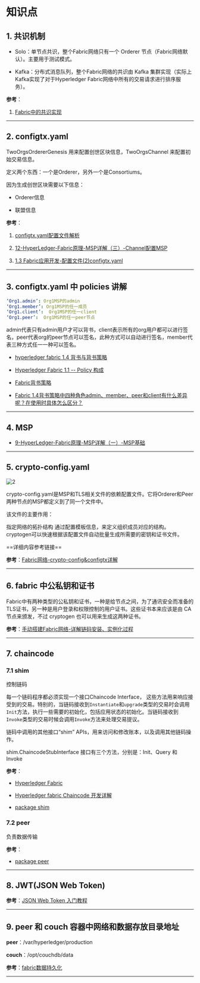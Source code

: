 # 知识点

## 1. 共识机制

- Solo：单节点共识，整个Fabric网络只有一个 Orderer 节点（Fabric网络默认）。主要用于测试模式。

- Kafka：分布式消息队列，整个Fabric网络的共识由 Kafka 集群实现（实际上Kafka实现了对于Hyperledger Fabric网络中所有的交易请求进行排序服务）。

**参考**：

1. [Fabric中的共识实现](https://www.chainnode.com/post/283387)

---

## 2. configtx.yaml

TwoOrgsOrdererGenesis 用来配置创世区块信息，TwoOrgsChannel 来配置初始交易信息。

定义两个东西：一个是Orderer，另外一个是Consortiums。

因为生成创世区块需要以下信息：

- Orderer信息

- 联盟信息

**参考**：

1. [configtx.yaml配置文件解析](https://my.oschina.net/u/2476019/blog/2046258)

2. [12-HyperLedger-Fabric原理-MSP详解（三）-Channel配置MSP](https://zhuanlan.zhihu.com/p/35839000)

3. [1.3 Fabric应用开发-配置文件(2)configtx.yaml](https://www.jianshu.com/p/f79df69b1dbb?utm_campaign=maleskine&utm_content=note&utm_medium=seo_notes&utm_source=recommendation)

---

## 3. configtx.yaml 中 policies 讲解

```yaml
‘Org1.admin’: Org1MSP的admin  
‘Org1.member’: Org1MSP的任一成员  
‘Org1.client’:  Org1MSP的任一client  
‘Org1.peer’:  Org1MSP的任一peer节点 
```

admin代表只有admin用户才可以背书，client表示所有的org用户都可以进行签名，peer代表org的peer节点可以签名，此种方式可以自动进行签名，member代表三种方式任一一种可以签名。

- [hyperledger fabric 1.4 背书与背书策略](https://segmentfault.com/a/1190000020742690?utm_source=tag-newest)

- [Hyperledger Fabric 1.1 -- Policy 构成](https://www.cnblogs.com/cnblogs-wangzhipeng/p/9686235.html)

- [Fabric背书策略](https://www.jianshu.com/p/ef7e3f3cb48e)

- [Fabric 1.4背书策略中四种角色admin、member、peer和client有什么差异呢？在使用时具体怎么区分？](https://www.liankexing.com/question/4229)

---

## 4.  MSP

- [9-HyperLedger-Fabric原理-MSP详解（一）-MSP基础](https://zhuanlan.zhihu.com/p/35683522)

---

## 5. crypto-config.yaml

![2](http://ww1.sinaimg.cn/large/006alGmrgy1g5zfebg4jdj30nx098wiy.jpg)

crypto-config.yaml是MSP和TLS相关文件的依赖配置文件。它将Orderer和Peer两种节点的MSP都定义到了同一个文件中。

该文件的主要作用：

指定网络的拓扑结构
通过配置模板信息，来定义组织成员对应的结构。
cryptogen可以快速根据该配置文件自动批量生成所需要的密钥和证书文件。

==详细内容参考链接==

**参考**：[Fabric网络-crypto-config&configtx详解](https://zhuanlan.zhihu.com/p/35339234)

---

## 6. fabric 中公私钥和证书

Fabric中有两种类型的公私钥和证书，一种是给节点之间，为了通讯安全而准备的TLS证书，另一种是用户登录和权限控制的用户证书。这些证书本来应该是由 CA 节点来颁发，不过 cryptogen 也可以用来生成这两种证书。

**参考**：[手动搭建Fabric网络-详解链码安装、实例化过程](https://zhuanlan.zhihu.com/p/35363316)

---

## 7. chaincode

### 7.1 shim

控制链码

每一个链码程序都必须实现一个接口Chaincode Interface， 这些方法用来响应接受到的交易。特别的，当链码接收到``Instantiate``和``upgrade``类型的交易时会调用``Init``方法，执行一些需要的初始化，包括应用状态的初始化。当链码接收到``Invoke``类型的交易时候会调用``Invoke``方法来处理交易提议。

链码中调用的其他接口“shim” APIs，用来访问和修改账本，以及调用其他链码操作。

shim.ChaincodeStubInterface 接口有三个方法，分别是：Init、Query 和 Invoke

**参考**：

- [Hyperledger Fabric](https://www.cnblogs.com/informatics/p/8051981.html)

- [Hyperledger fabric Chaincode 开发详解](https://cloud.tencent.com/developer/article/1064475)

- [package shim](https://godoc.org/github.com/hyperledger/fabric/core/chaincode/shim#Chaincode)

### 7.2 peer

负责数据传输

**参考**：

- [package peer](https://godoc.org/github.com/hyperledger/fabric/protos/peer)

---

## 8. JWT(JSON Web Token)

**参考**：[JSON Web Token 入门教程](http://www.ruanyifeng.com/blog/2018/07/json_web_token-tutorial.html)

---

## 9. peer 和 couch 容器中网络和数据存放目录地址

**peer**：/var/hyperledger/production

**couch**：/opt/couchdb/data

**参考**：[fabric数据持久化](https://blog.csdn.net/wzygis/article/details/88351606)

---
